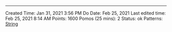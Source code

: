 ---
Created Time: Jan 31, 2021 3:56 PM
Do Date: Feb 25, 2021
Last edited time: Feb 25, 2021 8:14 AM
Points: 1600
Pomos (25 mins): 2
Status: ok
Patterns: [String](String)